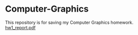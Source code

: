 # Computer-Graphics
This repository is for saving my Computer Graphics homework.
[hw1_report.pdf](https://github.com/k8731/Computer-Graphics/files/9957881/hw1_report.pdf)
